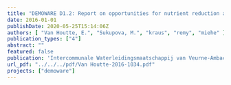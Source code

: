 ```yaml
---
title: "DEMOWARE D1.2: Report on opportunities for nutrient reduction and recycling in water reuse schemes"
date: 2016-01-01
publishDate: 2020-05-25T15:14:06Z
authors: [ "Van Houtte, E.", "Sukupova, M.", "kraus", "remy", "miehe" ]
publication_types: ["4"]
abstract: ""
featured: false
publication: 'Intercommunale Waterleidingsmaatschappij van Veurne-Ambacht (IWVA)'
url_pdf: "../../../pdf/Van Houtte-2016-1034.pdf"
projects: ["demoware"]
---
```


